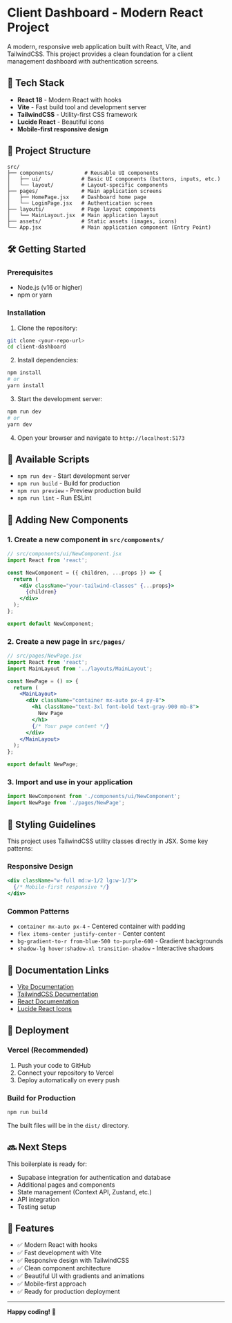 # Client Dashboard - Modern React Project

A modern, responsive web application built with React, Vite, and TailwindCSS. This project provides a clean foundation for a client management dashboard with authentication screens.

## 🚀 Tech Stack

- **React 18** - Modern React with hooks
- **Vite** - Fast build tool and development server
- **TailwindCSS** - Utility-first CSS framework
- **Lucide React** - Beautiful icons
- **Mobile-first responsive design**

## 📁 Project Structure

```
src/
├── components/          # Reusable UI components
│   ├── ui/             # Basic UI components (buttons, inputs, etc.)
│   └── layout/         # Layout-specific components
├── pages/              # Main application screens
│   ├── HomePage.jsx    # Dashboard home page
│   └── LoginPage.jsx   # Authentication screen
├── layouts/            # Page layout components
│   └── MainLayout.jsx  # Main application layout
├── assets/             # Static assets (images, icons)
└── App.jsx             # Main application component (Entry Point)
```

## 🛠️ Getting Started

### Prerequisites

- Node.js (v16 or higher)
- npm or yarn

### Installation

1. Clone the repository:
```bash
git clone <your-repo-url>
cd client-dashboard
```

2. Install dependencies:
```bash
npm install
# or
yarn install
```

3. Start the development server:
```bash
npm run dev
# or
yarn dev
```

4. Open your browser and navigate to `http://localhost:5173`

## 🎯 Available Scripts

- `npm run dev` - Start development server
- `npm run build` - Build for production
- `npm run preview` - Preview production build
- `npm run lint` - Run ESLint

## 🧩 Adding New Components

### 1. Create a new component in `src/components/`

```jsx
// src/components/ui/NewComponent.jsx
import React from 'react';

const NewComponent = ({ children, ...props }) => {
  return (
    <div className="your-tailwind-classes" {...props}>
      {children}
    </div>
  );
};

export default NewComponent;
```

### 2. Create a new page in `src/pages/`

```jsx
// src/pages/NewPage.jsx
import React from 'react';
import MainLayout from '../layouts/MainLayout';

const NewPage = () => {
  return (
    <MainLayout>
      <div className="container mx-auto px-4 py-8">
        <h1 className="text-3xl font-bold text-gray-900 mb-8">
          New Page
        </h1>
        {/* Your page content */}
      </div>
    </MainLayout>
  );
};

export default NewPage;
```

### 3. Import and use in your application

```jsx
import NewComponent from './components/ui/NewComponent';
import NewPage from './pages/NewPage';
```

## 🎨 Styling Guidelines

This project uses TailwindCSS utility classes directly in JSX. Some key patterns:

### Responsive Design
```jsx
<div className="w-full md:w-1/2 lg:w-1/3">
  {/* Mobile-first responsive */}
</div>
```

### Common Patterns
- `container mx-auto px-4` - Centered container with padding
- `flex items-center justify-center` - Center content
- `bg-gradient-to-r from-blue-500 to-purple-600` - Gradient backgrounds
- `shadow-lg hover:shadow-xl transition-shadow` - Interactive shadows

## 🔗 Documentation Links

- [Vite Documentation](https://vitejs.dev/guide/)
- [TailwindCSS Documentation](https://tailwindcss.com/docs)
- [React Documentation](https://react.dev/)
- [Lucide React Icons](https://lucide.dev/)

## 🚀 Deployment

### Vercel (Recommended)
1. Push your code to GitHub
2. Connect your repository to Vercel
3. Deploy automatically on every push

### Build for Production
```bash
npm run build
```

The built files will be in the `dist/` directory.

## 🔜 Next Steps

This boilerplate is ready for:
- Supabase integration for authentication and database
- Additional pages and components
- State management (Context API, Zustand, etc.)
- API integration
- Testing setup

## 📝 Features

- ✅ Modern React with hooks
- ✅ Fast development with Vite
- ✅ Responsive design with TailwindCSS
- ✅ Clean component architecture
- ✅ Beautiful UI with gradients and animations
- ✅ Mobile-first approach
- ✅ Ready for production deployment

---

**Happy coding!** 🎉